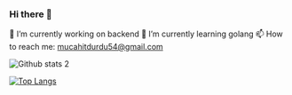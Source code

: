 ### Hi there 👋

<!--
**DurDu54/DurDu54** is a ✨ _special_ ✨ repository because its `README.md` (this file) appears on your GitHub profile.

Here are some ideas to get you started:

- 🔭 I’m currently working on backend
- 🌱 I’m currently learning golang
- 📫 How to reach me: mucahitdurdu54@gmail.com
-[![Readme Card](https://github-readme-stats.vercel.app/api/pin/?username=DurDu54&repo=github-readme-stats)](https://github.com/anuraghazra/github-readme-stats)
-->
🔭 I’m currently working on backend
🌱 I’m currently learning golang
📫 How to reach me: mucahitdurdu54@gmail.com

![Github stats 2](https://github-readme-stats.vercel.app/api?username=DurDu54&show_icons=true&theme=radical)

[![Top Langs](https://github-readme-stats.vercel.app/api/top-langs/?username=DurDu54)](https://github.com/anuraghazra/github-readme-stats)
